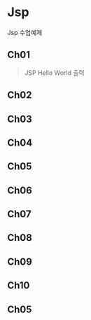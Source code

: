 # Jsp
Jsp 수업예제


## Ch01
> JSP Hello World 출력
## Ch02
## Ch03
## Ch04
## Ch05
## Ch06
## Ch07
## Ch08
## Ch09
## Ch10
## Ch05
